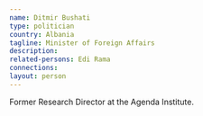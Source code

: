 ```yaml
---
name: Ditmir Bushati
type: politician
country: Albania
tagline: Minister of Foreign Affairs
description:
related-persons: Edi Rama
connections:
layout: person
---
```

Former Research Director at the Agenda Institute.
